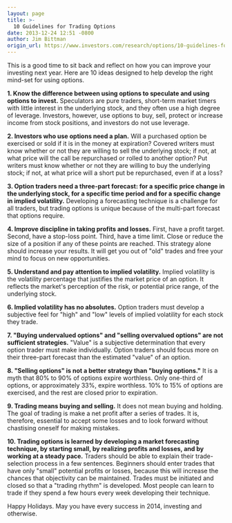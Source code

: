 ```yaml
---
layout: page
title: >-
  10 Guidelines for Trading Options
date: 2013-12-24 12:51 -0800
author: Jim Bittman
origin_url: https://www.investors.com/research/options/10-guidelines-for-trading-options/
---
```






This is a good time to sit back and reflect on how you can improve your investing next year. Here are 10 ideas designed to help develop the right mind-set for using options.

  

**1. Know the difference between using options to speculate and using options to invest.** Speculators are pure traders, short-term market timers with little interest in the underlying stock, and they often use a high degree of leverage. Investors, however, use options to buy, sell, protect or increase income from stock positions, and investors do not use leverage.

  

**2. Investors who use options need a plan.** Will a purchased option be exercised or sold if it is in the money at expiration? Covered writers must know whether or not they are willing to sell the underlying stock; if not, at what price will the call be repurchased or rolled to another option? Put writers must know whether or not they are willing to buy the underlying stock; if not, at what price will a short put be repurchased, even if at a loss?

  

**3. Option traders need a three-part forecast: for a specific price change in the underlying stock, for a specific time period and for a specific change in implied volatility.** Developing a forecasting technique is a challenge for all traders, but trading options is unique because of the multi-part forecast that options require.

  

**4. Improve discipline in taking profits and losses.** First, have a profit target. Second, have a stop-loss point. Third, have a time limit. Close or reduce the size of a position if any of these points are reached. This strategy alone should increase your results. It will get you out of "old" trades and free your mind to focus on new opportunities.

  

**5. Understand and pay attention to implied volatility.** Implied volatility is the volatility percentage that justifies the market price of an option. It reflects the market's perception of the risk, or potential price range, of the underlying stock.

  

**6. Implied volatility has no absolutes.** Option traders must develop a subjective feel for "high" and "low" levels of implied volatility for each stock they trade.

  

**7. "Buying undervalued options" and "selling overvalued options" are not sufficient strategies.** "Value" is a subjective determination that every option trader must make individually. Option traders should focus more on their three-part forecast than the estimated "value" of an option.

  

**8. "Selling options" is not a better strategy than "buying options."** It is a myth that 80% to 90% of options expire worthless. Only one-third of options, or approximately 33%, expire worthless. 10% to 15% of options are exercised, and the rest are closed prior to expiration.

  

**9. Trading means buying and selling.** It does not mean buying and holding. The goal of trading is make a net profit after a series of trades. It is, therefore, essential to accept some losses and to look forward without chastising oneself for making mistakes.

  

**10. Trading options is learned by developing a market forecasting technique, by starting small, by realizing profits and losses, and by working at a steady pace.** Traders should be able to explain their trade-selection process in a few sentences. Beginners should enter trades that have only "small" potential profits or losses, because this will increase the chances that objectivity can be maintained. Trades must be initiated and closed so that a "trading rhythm" is developed. Most people can learn to trade if they spend a few hours every week developing their technique.

  

Happy Holidays. May you have every success in 2014, investing and otherwise.




